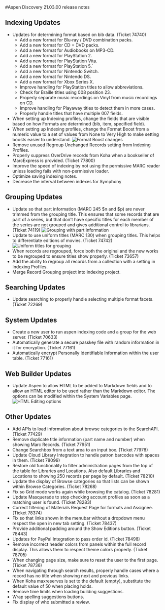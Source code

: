 #Aspen Discovery 21.03.00 release notes

## Indexing Updates 
- Updates for determining format based on bib data. (Ticket 74740)
  - Add a new format for Blu-ray / DVD combination packs.
  - Add a new format for CD + DVD packs.
  - Add a new format for Audiobooks on MP3-CD.
  - Add a new format for PlayStation 2.
  - Add a new format for PlayStation Vita.
  - Add a new format for PlayStation 5.`
  - Add a new format for Nintendo Switch. 
  - Add a new format for Nintendo DS. 
  - Add a new format for Xbox Series X. 
  - Improve handling for PlayStation titles to allow abbreviations. 
  - Check for Braille titles using 008 position 23.
  - Properly separate music recordings on Vinyl from music recordings on CD.
  - Improve handling for Playaway titles to detect them in more cases. 
  - Properly handle titles that have multiple 007 fields. 
- When setting up Indexing profiles, change the fields that are visible based on how Formats are determined (bib, item, specified field). 
- When setting up Indexing profiles, change the Format Boost from a numeric value to a set of values from None to Very High to make setting boosts easier to understand. 
  ![Format Boost changes](/release_notes/images/21_03_00_format_boosting.png)
- Remove unused Regroup Unchanged Records setting from Indexing Profiles. 
- Properly suppress OverDrive records from Koha when a bookseller of MarcExpress is provided. (Ticket 77800)
- Improve the speed of indexing by not using the permissive MARC reader unless loading fails with non-permissive loader. 
- Optimize saving indexing notes.
- Decrease the interval between indexes for Symphony

## Grouping Updates
- Update so that part information (MARC 245 $n and $p) are never trimmed from the grouping title. This ensures that some records that are part of a series, but that don't have specific titles for each member of the series are not grouped and gives additional control to librarians. (Ticket 74119)
  ![Grouping with part information](/release_notes/images/21_03_grouping_with_part_information.png)
- Update to use uniform titles (MARC 130) when grouping titles.  This helps to differentiate editions of movies. (Ticket 74742)
  ![Uniform titles for grouping](/release_notes/images/21_03_00_record_grouping_uniform_title.png)
- When records are regrouped, force both the original and the new works to be regrouped to ensure titles show properly. (Ticket 73657)
- Add the ability to regroup all records from a collection with a setting in Indexing Profiles. 
- Merge Record Grouping project into indexing project. 

## Searching Updates
- Update searching to properly handle selecting multiple format facets. (Ticket 72269)

## System Updates
- Create a new user to run aspen indexing code and a group for the web server. (Ticket 70633)
- Automatically generate a secure passkey file with random information in it for encryption. (Ticket 77161)
- Automatically encrypt Personally Identifiable Information within the user table. (Ticket 77161)

## Web Builder Updates
- Update Aspen to allow HTML to be added to Markdown fields and to allow an HTML editor to be used rather than the Markdown editor.  The options can be modified within the System Variables page. 
  ![HTML Editing options](/release_notes/images/21_03_00_html_edit_options.png)

## Other Updates
- Add APIs to load information about browse categories to the SearchAPI. (Ticket 77429)
- Remove duplicate title information (part name and number) when showing Marc Records. (Ticket 77951)
- Change Searchbox from a text area to an input box. (Ticket 77978)
- Update Cloud Library Integration to handle patron barcodes with spaces in them.  (Ticket 78099)
- Restore old functionality to filter administration pages from the top of the table for Libraries and Locations.  Also default Libraries and Locations to showing 250 records per page by default. (Ticket 78210)
- Update the display of Browse categories so that lists can be shown within Browse Categories. (Ticket 78268)
- Fix so Grid mode works again while browsing the catalog. (Ticket 78281)
- Update Masquerade to stop checking account profiles as soon as a matching user is found. (Ticket 78283)
- Correct filtering of Materials Request Page for formats and Assignee. (Ticket 78374)
- Fix so that links shown in the menubar without a dropdown menu respect the open in new tab setting. (Ticket 78437)
- Provide additional padding around the Show Editions button. (Ticket 78443)
- Updates for PayPal Integration to pass order id. (Ticket 78498)
- Remove incorrect header colors from panels within the full record display. This allows them to respect theme colors properly. (Ticket 78705)
- When changing page size, make sure to reset the user to the first page. (Ticket 78736)
- When navigating through search results, properly handle cases where a record has no title when showing next and previous links.
- When Koha maxreserves is set to the default (empty), substitute the default value of 50 when placing holds. 
- Remove time limits when loading building suggestions.
- Wrap spelling suggestions buttons.
- Fix display of who submitted a review.